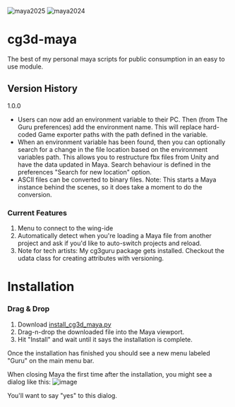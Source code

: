 ![maya2025](https://img.shields.io/badge/Maya2025-tested-brightgreen.svg)
![maya2024](https://img.shields.io/badge/Maya2024-tested-brightgreen.svg)

# cg3d-maya
The best of my personal maya scripts for public consumption in an easy to use module.

## Version History
1.0.0 
- Users can now add an environment variable to their PC.  Then (from The Guru preferences) add the environment name.  This will replace hard-coded Game exporter paths with the path defined in the variable.
- When an environment variable has been found, then you can optionally search for a change in the file location based on the environment variables path.  This allows you to restructure fbx files from Unity and have the data updated in Maya. Search behaviour is defined in the preferences "Search for new location" option.
- ASCII files can be converted to binary files. Note: This starts a Maya instance behind the scenes, so it does take a moment to do the conversion.

### Current Features
1. Menu to connect to the wing-ide
2. Automatically detect when you're loading a Maya file from another project and ask if you'd like to auto-switch projects and reload.
3. Note for tech artists: My cg3guru package gets installed.  Checkout the udata class for creating attributes with versioning.



# Installation

### Drag & Drop
1. Download [install_cg3d_maya.py](https://github.com/Nathanieljla/cg3d-maya/releases/download/v0.5.2/install_cg3d_maya.py)
2. Drag-n-drop the downloaded file into the Maya viewport.
3. Hit "Install" and wait until it says the installation is complete.

Once the installation has finished you should see a new menu labeled "Guru" on the main menu bar. 

When closing Maya the first time after the installation, you might see a dialog like this:
![image](https://github.com/Nathanieljla/cg3d-maya/assets/1466171/09e48a5e-cbf4-4257-b3c8-3ba963da8865)

You'll want to say "yes" to this dialog.

